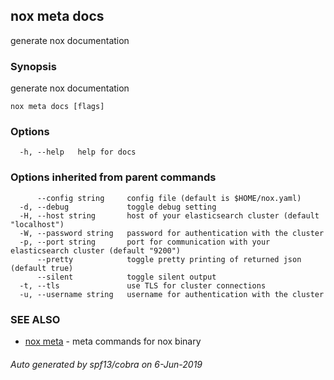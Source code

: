 ## nox meta docs

generate nox documentation

### Synopsis

generate nox documentation

```
nox meta docs [flags]
```

### Options

```
  -h, --help   help for docs
```

### Options inherited from parent commands

```
      --config string     config file (default is $HOME/nox.yaml)
  -d, --debug             toggle debug setting
  -H, --host string       host of your elasticsearch cluster (default "localhost")
  -W, --password string   password for authentication with the cluster
  -p, --port string       port for communication with your elasticsearch cluster (default "9200")
      --pretty            toggle pretty printing of returned json (default true)
      --silent            toggle silent output
  -t, --tls               use TLS for cluster connections
  -u, --username string   username for authentication with the cluster
```

### SEE ALSO

* [nox meta](nox_meta.md)	 - meta commands for nox binary

###### Auto generated by spf13/cobra on 6-Jun-2019
